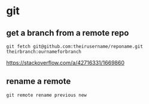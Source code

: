 # git

## get a branch from a remote repo

    git fetch git@github.com:theirusername/reponame.git theirbranch:ournameforbranch

https://stackoverflow.com/a/42716331/1669860

## rename a remote

    git remote rename previous new
